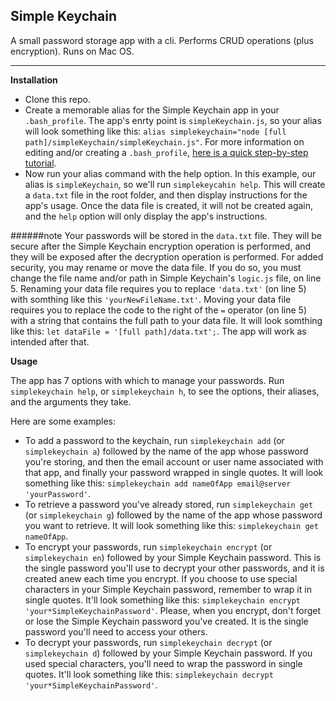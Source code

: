 ## Simple Keychain

A small password storage app with a cli. Performs CRUD operations (plus encryption). Runs on Mac OS.

---
**Installation**
- Clone this repo.
- Create a memorable alias for the Simple Keychain app in your `.bash_profile`. The app's enrty point is `simpleKeychain.js`, so your alias will look something like this: `alias simplekeychain="node [full path]/simpleKeychain/simpleKeychain.js"`. For more information on editing and/or creating a `.bash_profile`, [here is a quick step-by-step tutorial](https://coolestguidesontheplanet.com/make-an-alias-in-bash-shell-in-os-x-terminal/).
- Now run your alias command with the help option. In this example, our alias is `simpleKeychain`, so we'll run `simplekeycahin help`. This will create a `data.txt` file in the root folder, and then display instructions for the app's usage. Once the data file is created, it will not be created again, and the `help` option will only display the app's instructions.

######note
Your passwords will be stored in the `data.txt` file. They will be secure after the Simple Keychain encryption operation is performed, and they will be exposed after the decryption operation is performed. For added security, you may rename or move the data file. If you do so, you must change the file name and/or path in Simple Keychain's `logic.js` file, on line 5. Renaming your data file requires you to replace `'data.txt'` (on line 5) with somthing like this `'yourNewFileName.txt'`. Moving your data file requires you to replace the code to the right of the `=` operator (on line 5) with a string that contains the full path to your data file. It will look somthing like this: `let dataFile = '[full path]/data.txt';`. The app will work as intended after that.

**Usage**

The app has 7 options with which to manage your passwords. Run `simplekeychain help`, or `simplekeychain h`, to see the options, their aliases, and the arguments they take.

Here are some examples:
- To add a password to the keychain, run `simplekeychain add` (or `simplekeychain a`) followed by the name of the app whose password you're storing, and then the email account or user name associated with that app, and finally your password wrapped in single quotes. It will look something like this: `simplekeychain add nameOfApp email@server 'yourPassword'`.
- To retrieve a password you've already stored, run `simplekeychain get` (or `simplekeychain g`) followed by the name of the app whose password you want to retrieve. It will look something like this: `simplekeychain get nameOfApp`.
- To encrypt your passwords, run `simplekeychain encrypt` (or `simplekeychain en`) followed by your Simple Keychain password. This is the single password you'll use to decrypt your other passwords, and it is created anew each time you encrypt. If you choose to use special characters in your Simple Keychain password, remember to wrap it in single quotes. It'll look something like this: `simplekeychain encrypt 'your*SimpleKeychainPassword'`. Please, when you encrypt, don't forget or lose the Simple Keychain password you've created. It is the single password you'll need to access your others.
- To decrypt your passwords, run `simplekeychain decrypt` (or `simplekeychain d`) followed by your Simple Keychain password. If you used special characters, you'll need to wrap the password in single quotes. It'll look something like this: `simplekeychain decrypt 'your*SimpleKeychainPassword'`.
